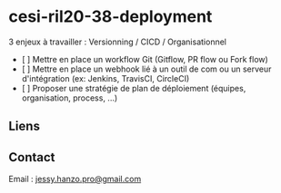 # cesi-ril20-38-deployment

3 enjeux à travailler : Versionning / CICD / Organisationnel

- [ ] Mettre en place un workflow Git (Gitflow, PR flow ou Fork flow)
- [ ] Mettre en place un webhook lié à un outil de com ou un serveur d'intégration (ex: Jenkins, TravisCI, CircleCI)
- [ ] Proposer une stratégie de plan de déploiement (équipes, organisation, process, ...)

## Liens



## Contact

Email : jessy.hanzo.pro@gmail.com

